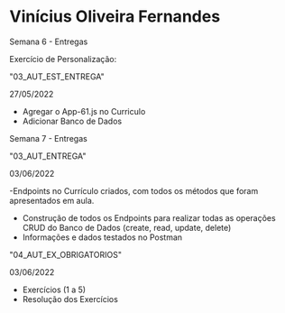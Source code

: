 # Vinícius Oliveira Fernandes

Semana 6 - Entregas

Exercício de Personalização:

"03_AUT_EST_ENTREGA"

27/05/2022

- Agregar o App-61.js no Curriculo
- Adicionar Banco de Dados 

Semana 7 - Entregas

"03_AUT_ENTREGA"

03/06/2022

-Endpoints no Currículo criados, com todos os métodos que foram apresentados em aula.
- Construção de todos os Endpoints para realizar todas as operações CRUD do Banco de Dados (create, read, update, delete)
- Informações e dados testados no Postman



"04_AUT_EX_OBRIGATORIOS"

03/06/2022

- Exercícios (1 a 5)
- Resolução dos Exercícios
